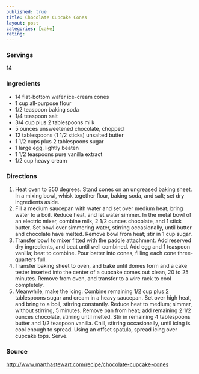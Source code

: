 ```yaml
---
published: true
title: Chocolate Cupcake Cones
layout: post
categories: [cake]
rating: 
---
```

### Servings
14

### Ingredients
- 14 flat-bottom wafer ice-cream cones
- 1 cup all-purpose flour
- 1/2 teaspoon baking soda
- 1/4 teaspoon salt
- 3/4 cup plus 2 tablespoons milk
- 5 ounces unsweetened chocolate, chopped
- 12 tablespoons (1 1/2 sticks) unsalted butter
- 1 1/2 cups plus 2 tablespoons sugar
- 1 large egg, lightly beaten
- 1 1/2 teaspoons pure vanilla extract
- 1/2 cup heavy cream




### Directions
1. Heat oven to 350 degrees. Stand cones on an ungreased baking sheet. In a mixing bowl, whisk together flour, baking soda, and salt; set dry ingredients aside.
2. Fill a medium saucepan with water and set over medium heat; bring water to a boil. Reduce heat, and let water simmer. In the metal bowl of an electric mixer, combine milk, 2 1/2 ounces chocolate, and 1 stick butter. Set bowl over simmering water, stirring occasionally, until butter and chocolate have melted. Remove bowl from heat; stir in 1 cup sugar.
3. Transfer bowl to mixer fitted with the paddle attachment. Add reserved dry ingredients, and beat until well combined. Add egg and 1 teaspoon vanilla; beat to combine. Pour batter into cones, filling each cone three-quarters full.
4. Transfer baking sheet to oven, and bake until domes form and a cake tester inserted into the center of a cupcake comes out clean, 20 to 25 minutes. Remove from oven, and transfer to a wire rack to cool completely.
5. Meanwhile, make the icing: Combine remaining 1/2 cup plus 2 tablespoons sugar and cream in a heavy saucepan. Set over high heat, and bring to a boil, stirring constantly. Reduce heat to medium; simmer, without stirring, 5 minutes. Remove pan from heat; add remaining 2 1/2 ounces chocolate, stirring until melted. Stir in remaining 4 tablespoons butter and 1/2 teaspoon vanilla. Chill, stirring occasionally, until icing is cool enough to spread. Using an offset spatula, spread icing over cupcake tops. Serve.

### Source
<a href="http://www.marthastewart.com/recipe/chocolate-cupcake-cones" target="new">http://www.marthastewart.com/recipe/chocolate-cupcake-cones</a>
